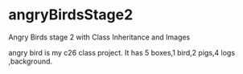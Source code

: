 # angryBirdsStage2
Angry Birds stage 2 with Class Inheritance and Images

angry bird is my c26  class project.
It has 5 boxes,1 bird,2 pigs,4 logs ,background.